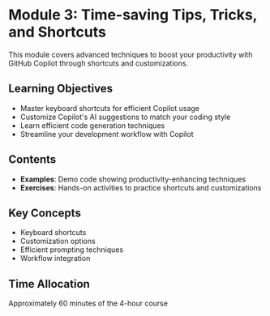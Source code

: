 # Module 3: Time-saving Tips, Tricks, and Shortcuts

This module covers advanced techniques to boost your productivity with GitHub Copilot through shortcuts and customizations.

## Learning Objectives
- Master keyboard shortcuts for efficient Copilot usage
- Customize Copilot's AI suggestions to match your coding style
- Learn efficient code generation techniques
- Streamline your development workflow with Copilot

## Contents
- **Examples**: Demo code showing productivity-enhancing techniques
- **Exercises**: Hands-on activities to practice shortcuts and customizations

## Key Concepts
- Keyboard shortcuts
- Customization options
- Efficient prompting techniques
- Workflow integration

## Time Allocation
Approximately 60 minutes of the 4-hour course 